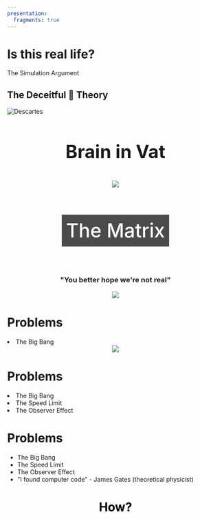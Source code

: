 ```yaml
---
presentation:
  fragments: true
---
```


<!-- slide #1 -->
<!-- <h1 style="text-align: center;">Is this real life?</h1>
<p style="text-align: center;">The Simulation Argument</p> -->
# Is this real life?
The Simulation Argument

<!-- slide #2 -->
## The Deceitful 👿 Theory
![Descartes](http://blog.casper.com/wp-content/uploads/2014/07/rene-descartes.jpg)

<!-- slide vertical:true -->
<div style="text-align: center;">
  <h3 style="font-size: 3em">Brain in Vat</h3>
<img src="http://www.markstivers.com/wordpress/comics/2006-08-24%20Brains-in-vat.gif">
</div>
<!-- ![Brain in Vat](http://www.markstivers.com/wordpress/comics/2006-08-24%20Brains-in-vat.gif) -->

<!-- slide data-background-image:"http://i.imgur.com/WsGNkNh.jpg" -->
<div style="text-align: center">
  <h3 style="
    font-size: 3.2em;
    color: white;
    font-weight: 500;
    display: inline-block;
    background-color: rgba(0, 0, 0, .7);
    padding: 10px !important;">The Matrix</h3>
</div>

<!-- slide -->
<div style="text-align: center;">
  <h3>"You better hope we're not real"</h3>
  <img src="https://pi.tedcdn.com/r/pe.tedcdn.com/images/ted/2534551796ee0a2638b462ce82e33b65091b1d42_1600x1200.jpg?cb=05112016&quality=89&w=800">
</div>

<!-- slide -->
<h1>Problems</h1>
<li class="fragment">The Big Bang</li>

<!-- slide vertical:true -->
<div style="text-align: center;">
<img src="http://pad3.whstatic.com/images/c/c9/Windowsboot.png">
</div>

<!-- slide -->
<h1>Problems</h1>
<li>The Big Bang</li>
<li class="fragment">The Speed Limit</li>
<li class="fragment">The Observer Effect</li>

<!-- slide data-background-image: "https://i.ytimg.com/vi/UjaAxUO6-Uw/maxresdefault.jpg" vertical: true-->

<!-- slide data-background-image: "http://images.bit-tech.net/content_images/2015/09/open-world-changed-forever/open5-1920x1080.jpg" vertical: true -->

<!-- slide data-background-iframe: "https://www.youtube.com/embed/oc4GOkHfxBY?autoplay=1&start=76&end=102" -->

<!-- slide -->
# Problems
* The Big Bang
* The Speed Limit
* The Observer Effect
* "I found computer code" - James Gates (theoretical physicist)

<!-- slide data-background-color: "white"-->
<h1 style="color: black !important; text-align: center">How?</h1>
